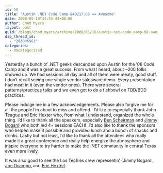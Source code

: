 ```yaml
---
id: 50
title: 'Austin .NET Code Camp &#8217;08 == Awesome'
date: 2008-05-18T14:50:44+00:00
author: Chad Myers
layout: post
guid: /blogs/chad_myers/archive/2008/05/18/austin-net-code-camp-08-awesome.aspx
dsq_thread_id:
  - "263006961"
categories:
  - Uncategorized
---
```

Yesterday a bunch of .NET geeks descended upon Austin for the &#8217;08 Code Camp and it was a great success. From what I heard, about ~200 folks showed up. We had sessions all day and all of them were meaty, good stuff. I don&#8217;t recall seeing one single vendor salesware demo. Every presentation had meat in it (even the vendor ones). There were several patterns/practices talks and we even got to do a fishbowl on TDD/BDD practices.

Please indulge me in a few acknowledgements. Please also forgive me for all the people I&#8217;m about to miss and offend.&nbsp; I&#8217;d like to especially thank John Teague and Eric Hexter who, from what I understand, organized the whole thing. I&#8217;d like to thank all the speakers, especially [Ben Scheirman](http://www.flux88.com) and [Jimmy Bogard](jimmybogard.lostechies.com) who both led 4+ sessions EACH!&nbsp; I&#8217;d also like to thank the sponsors who helped make it possible and provided lunch and a bunch of snacks and drinks. Lastly but not least, I&#8217;d like to thank all the attendees who really made it a great conference and really help energize the atmosphere and inspire everyone to try harder to make the .NET community in central Texas even more lively.

It was also good to see the Los Techies crew representin&#8217; (Jimmy Bogard, [Joe Ocampo](http://www.lostechies.com/blogs/joe_ocampo), and [Eric Hexter](http://www.lostechies.com/blogs/hex/default.aspx)).